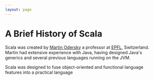 ```yaml
---
layout: page
---
```


# A Brief History of Scala

Scala was created by [Martin Odersky](http://lampwww.epfl.ch/~odersky/) a professor at [EPFL](http://epfl.ch/), Switzerland. Martin had extensive experience with Java, having designed Java's generics and several previous languages running on the JVM.

Scala was designed to fuse object-oriented and functional language features into a practical language
